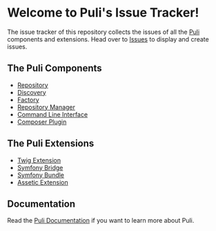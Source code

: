 Welcome to Puli's Issue Tracker!
================================

The issue tracker of this repository collects the issues of all the [Puli]
components and extensions. Head over to [Issues] to
display and create issues.

The Puli Components
-------------------

* [Repository]
* [Discovery]
* [Factory]
* [Repository Manager]
* [Command Line Interface]
* [Composer Plugin]

The Puli Extensions
-------------------

* [Twig Extension]
* [Symfony Bridge]
* [Symfony Bundle]
* [Assetic Extension]

Documentation
-------------

Read the [Puli Documentation] if you want to learn more about Puli.

[Puli]: http://puli.io
[Issues]: https://github.com/puli/issues/issues
[Puli Documentation]: http://docs.puli.io/en/latest/index.html
[Repository]: https://github.com/puli/repository
[Discovery]: https://github.com/puli/discovery
[Factory]: https://github.com/puli/factory
[Repository Manager]: https://github.com/puli/repository-manager
[Command Line Interface]: https://github.com/puli/cli
[Composer Plugin]: https://github.com/puli/composer-plugin
[Twig Extension]: https://github.com/puli/twig-extension
[Symfony Bridge]: https://github.com/puli/symfony-bridge
[Symfony Bundle]: https://github.com/puli/symfony-bundle
[Assetic Extension]: https://github.com/puli/assetic-extension
